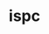 ---
title: "ispc"
layout: cache
categories: [package, develop]
meta: {"compilers": ["gcc@11.1.0"], "num_specs": 20, "num_specs_by_stack": {"data-vis-sdk": 20, "root": 20}, "oss": ["ubuntu20.04"], "platforms": ["linux"], "stacks": ["data-vis-sdk", "root"], "targets": ["x86_64_v3"], "versions": ["1.24.0"]}
spec_details: [{"compiler": "gcc@11.1.0", "hash": "5k7vc4seg7fjq6wdzyyl7zn46zhpl6ps", "os": "ubuntu20.04", "platform": "linux", "size": "-", "stacks": ["data-vis-sdk", "root"], "target": "x86_64_v3", "variants": ["build_system=cmake", "build_type=Release", "generator=make", "~ipo"], "versions": ["1.24.0"]}, {"compiler": "gcc@11.1.0", "hash": "7lekyrwwuhyrg5bg4cbeuvoeczsbu3xd", "os": "ubuntu20.04", "platform": "linux", "size": "-", "stacks": ["data-vis-sdk", "root"], "target": "x86_64_v3", "variants": ["build_system=cmake", "build_type=Release", "generator=make", "~ipo"], "versions": ["1.24.0"]}, {"compiler": "gcc@11.1.0", "hash": "bts5ggieicqttd2cgwfvjxebashszbrp", "os": "ubuntu20.04", "platform": "linux", "size": "-", "stacks": ["data-vis-sdk", "root"], "target": "x86_64_v3", "variants": ["build_system=cmake", "build_type=Release", "generator=make", "~ipo"], "versions": ["1.24.0"]}, {"compiler": "gcc@11.1.0", "hash": "cqqmv2jyahxz4s3c4omwfph6gfwg5as6", "os": "ubuntu20.04", "platform": "linux", "size": "-", "stacks": ["data-vis-sdk", "root"], "target": "x86_64_v3", "variants": ["build_system=cmake", "build_type=Release", "generator=make", "~ipo"], "versions": ["1.24.0"]}, {"compiler": "gcc@11.1.0", "hash": "hvbj3n5cgdqyljju2kqy5di6ey73ppvr", "os": "ubuntu20.04", "platform": "linux", "size": "-", "stacks": ["data-vis-sdk", "root"], "target": "x86_64_v3", "variants": ["build_system=cmake", "build_type=Release", "generator=make", "~ipo"], "versions": ["1.24.0"]}, {"compiler": "gcc@11.1.0", "hash": "k62kozhswxanly4z72u5shnzrmu3dqrv", "os": "ubuntu20.04", "platform": "linux", "size": "-", "stacks": ["data-vis-sdk", "root"], "target": "x86_64_v3", "variants": ["build_system=cmake", "build_type=Release", "generator=make", "~ipo"], "versions": ["1.24.0"]}, {"compiler": "gcc@11.1.0", "hash": "o6xejtcg4j3yvesvlp7tpkjpjhs4nv5x", "os": "ubuntu20.04", "platform": "linux", "size": "-", "stacks": ["data-vis-sdk", "root"], "target": "x86_64_v3", "variants": ["build_system=cmake", "build_type=Release", "generator=make", "~ipo"], "versions": ["1.24.0"]}, {"compiler": "gcc@11.1.0", "hash": "p2454pkmhypyinjpeqbwpwrqdcdkuu63", "os": "ubuntu20.04", "platform": "linux", "size": "-", "stacks": ["data-vis-sdk", "root"], "target": "x86_64_v3", "variants": ["build_system=cmake", "build_type=Release", "generator=make", "~ipo"], "versions": ["1.24.0"]}, {"compiler": "gcc@11.1.0", "hash": "p5lm4vrl76taffxw6fgtj6v6lalnwojl", "os": "ubuntu20.04", "platform": "linux", "size": "-", "stacks": ["data-vis-sdk", "root"], "target": "x86_64_v3", "variants": ["build_system=cmake", "build_type=Release", "generator=make", "~ipo"], "versions": ["1.24.0"]}, {"compiler": "gcc@11.1.0", "hash": "pqakelwuo5vv5wwx4htxe5gn7qlg7ntj", "os": "ubuntu20.04", "platform": "linux", "size": "-", "stacks": ["data-vis-sdk", "root"], "target": "x86_64_v3", "variants": ["build_system=cmake", "build_type=Release", "generator=make", "~ipo"], "versions": ["1.24.0"]}, {"compiler": "gcc@11.1.0", "hash": "qxvq4ny6vj2jptck66m2uexx6ln2ezrc", "os": "ubuntu20.04", "platform": "linux", "size": "-", "stacks": ["data-vis-sdk", "root"], "target": "x86_64_v3", "variants": ["build_system=cmake", "build_type=Release", "generator=make", "~ipo"], "versions": ["1.24.0"]}, {"compiler": "gcc@11.1.0", "hash": "r2dkxn3lubm6cgmzoi7reeo3slbihjmv", "os": "ubuntu20.04", "platform": "linux", "size": "-", "stacks": ["data-vis-sdk", "root"], "target": "x86_64_v3", "variants": ["build_system=cmake", "build_type=Release", "generator=make", "~ipo"], "versions": ["1.24.0"]}, {"compiler": "gcc@11.1.0", "hash": "swidggd7nd24n2lxbqk4wyafkywch5yv", "os": "ubuntu20.04", "platform": "linux", "size": "-", "stacks": ["data-vis-sdk", "root"], "target": "x86_64_v3", "variants": ["build_system=cmake", "build_type=Release", "generator=make", "~ipo"], "versions": ["1.24.0"]}, {"compiler": "gcc@11.1.0", "hash": "ub2zvd466gyradmpwxosww6xao7uguoo", "os": "ubuntu20.04", "platform": "linux", "size": "-", "stacks": ["data-vis-sdk", "root"], "target": "x86_64_v3", "variants": ["build_system=cmake", "build_type=Release", "generator=make", "~ipo"], "versions": ["1.24.0"]}, {"compiler": "gcc@11.1.0", "hash": "vpe2wyds26qurjhmekame77v7xbjebzn", "os": "ubuntu20.04", "platform": "linux", "size": "-", "stacks": ["data-vis-sdk", "root"], "target": "x86_64_v3", "variants": ["build_system=cmake", "build_type=Release", "generator=make", "~ipo"], "versions": ["1.24.0"]}, {"compiler": "gcc@11.1.0", "hash": "xeuz2fk72xixyplfsstrqvftox7ki32c", "os": "ubuntu20.04", "platform": "linux", "size": "-", "stacks": ["data-vis-sdk", "root"], "target": "x86_64_v3", "variants": ["build_system=cmake", "build_type=Release", "generator=make", "~ipo"], "versions": ["1.24.0"]}, {"compiler": "gcc@11.1.0", "hash": "xvr57rjoirjloxg7mudha6ovaprioxuc", "os": "ubuntu20.04", "platform": "linux", "size": "-", "stacks": ["data-vis-sdk", "root"], "target": "x86_64_v3", "variants": ["build_system=cmake", "build_type=Release", "generator=make", "~ipo"], "versions": ["1.24.0"]}, {"compiler": "gcc@11.1.0", "hash": "zrsi7ezrn2nkc23eyfkjzerltvgcmcqk", "os": "ubuntu20.04", "platform": "linux", "size": "-", "stacks": ["data-vis-sdk", "root"], "target": "x86_64_v3", "variants": ["build_system=cmake", "build_type=Release", "generator=make", "~ipo"], "versions": ["1.24.0"]}, {"compiler": "gcc@11.1.0", "hash": "zt6qzgqhljv3757vycznyntuq5gcdyrc", "os": "ubuntu20.04", "platform": "linux", "size": "-", "stacks": ["data-vis-sdk", "root"], "target": "x86_64_v3", "variants": ["build_system=cmake", "build_type=Release", "generator=make", "~ipo"], "versions": ["1.24.0"]}, {"compiler": "gcc@11.1.0", "hash": "zy264g3rvfxx6hhiqrlwnv2slnjs4lj3", "os": "ubuntu20.04", "platform": "linux", "size": "-", "stacks": ["data-vis-sdk", "root"], "target": "x86_64_v3", "variants": ["build_system=cmake", "build_type=Release", "generator=make", "~ipo"], "versions": ["1.24.0"]}]
---
